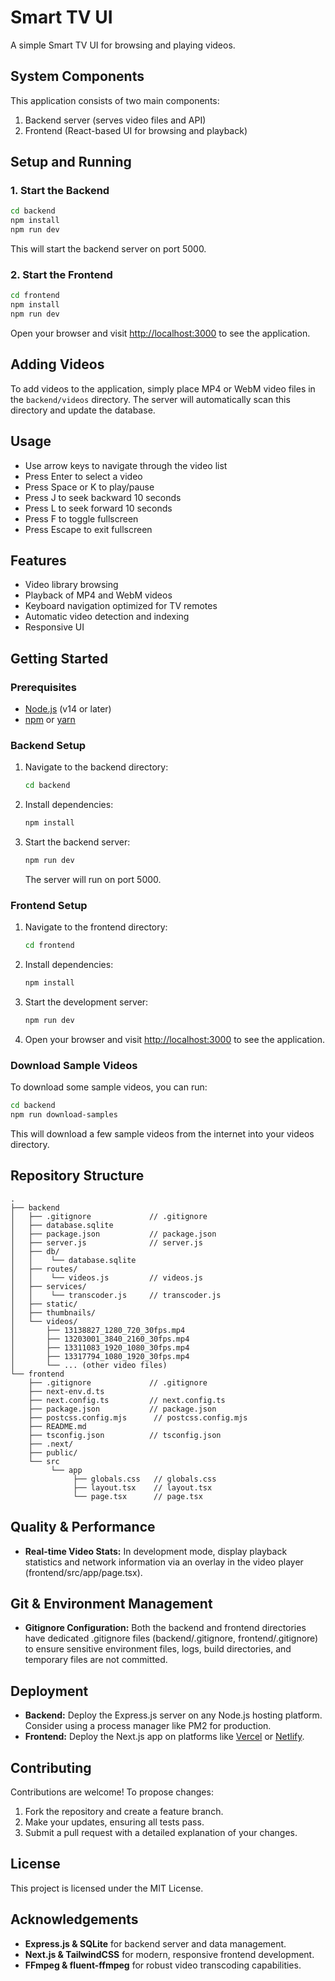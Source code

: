 # Smart TV UI

A simple Smart TV UI for browsing and playing videos.

## System Components

This application consists of two main components:

1. Backend server (serves video files and API)
2. Frontend (React-based UI for browsing and playback)

## Setup and Running

### 1. Start the Backend

```bash
cd backend
npm install
npm run dev
```

This will start the backend server on port 5000.

### 2. Start the Frontend

```bash
cd frontend
npm install
npm run dev
```

Open your browser and visit [http://localhost:3000](http://localhost:3000) to see the application.

## Adding Videos

To add videos to the application, simply place MP4 or WebM video files in the `backend/videos` directory. The server will automatically scan this directory and update the database.

## Usage

- Use arrow keys to navigate through the video list
- Press Enter to select a video
- Press Space or K to play/pause
- Press J to seek backward 10 seconds
- Press L to seek forward 10 seconds
- Press F to toggle fullscreen
- Press Escape to exit fullscreen

## Features

- Video library browsing
- Playback of MP4 and WebM videos
- Keyboard navigation optimized for TV remotes
- Automatic video detection and indexing
- Responsive UI

## Getting Started

### Prerequisites

- [Node.js](https://nodejs.org) (v14 or later)
- [npm](https://www.npmjs.com) or [yarn](https://yarnpkg.com)

### Backend Setup

1. Navigate to the backend directory:
   ```sh
   cd backend
   ```

2. Install dependencies:
   ```sh
   npm install
   ```

3. Start the backend server:
   ```sh
   npm run dev
   ```
   
   The server will run on port 5000.

### Frontend Setup

1. Navigate to the frontend directory:
   ```sh
   cd frontend
   ```

2. Install dependencies:
   ```sh
   npm install
   ```

3. Start the development server:
   ```sh
   npm run dev
   ```

4. Open your browser and visit [http://localhost:3000](http://localhost:3000) to see the application.

### Download Sample Videos

To download some sample videos, you can run:

```bash
cd backend
npm run download-samples
```

This will download a few sample videos from the internet into your videos directory.

## Repository Structure

```
.
├── backend
│   ├── .gitignore             // .gitignore
│   ├── database.sqlite
│   ├── package.json           // package.json
│   ├── server.js              // server.js
│   ├── db/
│   │    └── database.sqlite
│   ├── routes/
│   │    └── videos.js         // videos.js
│   ├── services/
│   │    └── transcoder.js     // transcoder.js
│   ├── static/
│   ├── thumbnails/
│   └── videos/
│       ├── 13138827_1280_720_30fps.mp4
│       ├── 13203001_3840_2160_30fps.mp4
│       ├── 13311083_1920_1080_30fps.mp4
│       ├── 13317794_1080_1920_30fps.mp4
│       └── ... (other video files)
└── frontend
    ├── .gitignore             // .gitignore
    ├── next-env.d.ts
    ├── next.config.ts         // next.config.ts
    ├── package.json           // package.json
    ├── postcss.config.mjs      // postcss.config.mjs
    ├── README.md
    ├── tsconfig.json          // tsconfig.json
    ├── .next/
    ├── public/
    └── src
         └── app
              ├── globals.css   // globals.css
              ├── layout.tsx    // layout.tsx
              └── page.tsx      // page.tsx
```

## Quality & Performance

- **Real-time Video Stats:** In development mode, display playback statistics and network information via an overlay in the video player (frontend/src/app/page.tsx).

## Git & Environment Management

- **Gitignore Configuration:** Both the backend and frontend directories have dedicated .gitignore files (backend/.gitignore, frontend/.gitignore) to ensure sensitive environment files, logs, build directories, and temporary files are not committed.
  
## Deployment

- **Backend:** Deploy the Express.js server on any Node.js hosting platform. Consider using a process manager like PM2 for production.
- **Frontend:** Deploy the Next.js app on platforms like [Vercel](https://vercel.com) or [Netlify](https://www.netlify.com).

## Contributing

Contributions are welcome! To propose changes:
1. Fork the repository and create a feature branch.
2. Make your updates, ensuring all tests pass.
3. Submit a pull request with a detailed explanation of your changes.

## License

This project is licensed under the MIT License.

## Acknowledgements

- **Express.js & SQLite** for backend server and data management.
- **Next.js & TailwindCSS** for modern, responsive frontend development.
- **FFmpeg & fluent-ffmpeg** for robust video transcoding capabilities.


